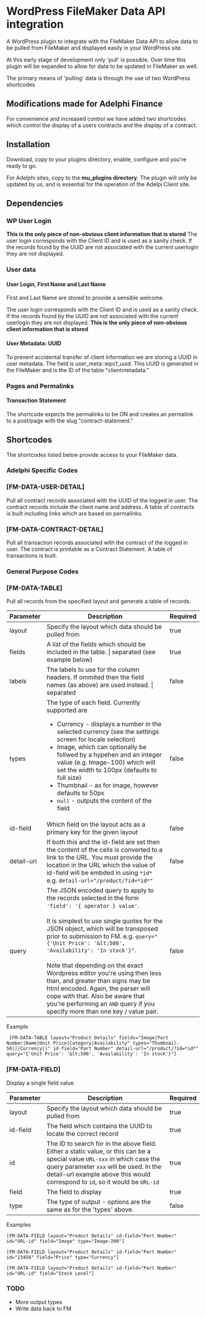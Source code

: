 # WordPress FileMaker Data API integration 
A WordPress plugin to integrate with the FileMaker Data API to allow data to be pulled from FileMaker and displayed easily in your WordPress site.

At this early stage of development only 'pull' is possible. Over time this plugin will be expanded to allow for data to be updated in FileMaker as well.

The primary means of 'pulling' data is through the use of two WordPress shortcodes

## Modifications made for Adelphi Finance
For convenience and increased control we have added two shortcodes which control the display of a users contracts and the display of a contract.

## Installation
Download, copy to your plugins directory, enable, configure and you're ready to go.

For Adelphi sites, copy to the __mu_plugins directory__. The plugin will only be updated by us, and is essential for the operation of the Adelpi Client site.

## Dependencies
### WP User Login
**This is the only piece of non-obvious client information that is stored**
The user login corresponds with the Client ID and is used as a sanity check. If the records found by the UUID are not associated with the current userlogin they are not displayed.

### User data

#### User Login, First Name and Last Name

First and Last Name are stored to provide a sensible welcome.

The user login corresponds with the Client ID and is used as a sanity check. If the records found by the UUID are not associated with the current userlogin they are not displayed.
**This is the only piece of non-obvious client information that is stored**


#### User Metadata: UUID
To prevent accidental transfer of client information we are storing a UUID in user metadata. The field is user_meta::wpcf_uuid. This UUID is generated in the FileMaker and is the ID of the table "clientmetadata."

### Pages and Permalinks
#### Transaction Statement
The shortcode expects the permalinks to be ON and creates an permalink to a post/page with the slug "contract-statement."

## Shortcodes
The shortcodes listed below provide access to your FileMaker data.

### Adelphi Specific Codes

### [FM-DATA-USER-DETAIL]
Pull all contract records associated with the UUID of the logged in user. The contract records include the client name and address. A table of contracts is built including links which are based on permalinks. 

### [FM-DATA-CONTRACT-DETAIL]
Pull all transaction records associated with the contract of the logged in user. The contract is printable as a Contract Statement. A table of transactions is built.

### General Purpose Codes

### [FM-DATA-TABLE]
Pull all records from the specified layout and generate a table of records.

| Parameter | Description | Required
|---|---|---|
|layout|Specify the layout which data should be pulled from|true|
|fields|A list of the fields which should be included in the table. \| separated  (see example below) |true|
|labels|The labels to use for the column headers. If ommited then the field names (as above) are used instead. \| separated|false|
|types|The type of each field. Currently supported are <ul><li>Currency - displays a number in the selected currency (see the settings screen for locale selection)</li><li>Image, which can optionally be follwed by a hypehen and an integer value (e.g. Image-100) which will set the width to 100px (defaults to full size)</li><li>Thumbnail - as for image, however defaults to 50px</li><li>`null` - outputs the content of the field</li></ul>| false| 
|id-field|Which field on the layout acts as a primary key for the given layout|false|
|detail-url|If both this and the id-field are set then the content of the cells is converted to a link to the URL. You must provide the location in the URL which the value of id-field will be embded in using `*id*` e.g. `detail-url="/product/?id=*id*"` |false|
|query|The JSON encoded query to apply to the records selected in the form `'field': '{ operator } value'`.<br><br>It is simplest to use single quotes for the JSON object, which will be transposed prior to submission to FM. e.g. `query="{'Unit Price': '&lt;500', 'Availability': 'In stock'}"`.<br><br>Note that depending on the exact Wordpress editor you're using then less than, and greater than signs may be html encoded. Again, the parser will cope with that. Also be aware that you're performing an `AND` query if you specify more than one key / value pair.|false|

Example
```
 [FM-DATA-TABLE layout="Product Details" fields="Image|Part Number|Name|Unit Price|Category|Availability" types="Thumbnail-50|||Currency||" id-field="Part Number" detail-url="/product/?id=*id*" query="{'Unit Price': '&lt;500', 'Availability': 'In stock'}"]
```

### [FM-DATA-FIELD]
Display a single field value.

| Parameter | Description | Required
|---|---|---|
|layout|Specify the layout which data should be pulled from|true|
|id-field|The field which contains the UUID to locate the correct record|true|
|id|The ID to search for in the above field. Either a static value, or this can be a special value `URL-xxx` in which case the query parameter `xxx` will be used. In the detail-url example above this would correspond to `id`, so it would be `URL-id`|true|
|field|The field to display|true|
|type|The type of output - options are the same as for the 'types' above.|false|

Examples
```
[FM-DATA-FIELD layout="Product Details" id-field="Part Number" id="URL-id" field="Image" type="Image-200"]
```
```
[FM-DATA-FIELD layout="Product Details" id-field="Part Number" id="23456" field="Price" type="Currency"]
```
```
[FM-DATA-FIELD layout="Product Details" id-field="Part Number" id="URL-id" field="Stock Level"]
```

### TODO
<ul>
<li>More output types</li>
<li>Write data back to FM</li>

